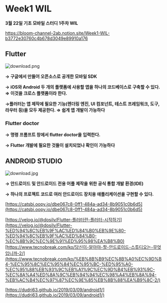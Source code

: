 # Week1 WIL

**3월 22일 기초 모바일 스터디 1주차 WIL**

https://bloom-channel-2ab.notion.site/Week1-WIL-b3772e30760c4b678d3049e89910a176

## **Flutter**

![download.png](https://s3-us-west-2.amazonaws.com/secure.notion-static.com/94dacd28-17cf-4e82-934c-51aab363fda9/download.png)

**→ 구글에서 만들어 오픈소스로 공개한 모바일 SDK**

**→ iOS와 Android 두 개의 플랫폼에 사용할 앱을 하나의 코드베이스로 구축할 수 있다. ⇒ 이것을 크로스 플랫폼이라 한다.**

**→플러터는 앱 제작에 필요한 기능(렌더링 엔진, UI 컴포넌트, 테스트 프레임워크, 도구, 라우터 등)을 모두 제공한다. ⇒ 쉽게 앱 개발이 가능하다**

### Flutter doctor

**→ 명령 프롬프트 창에서 flutter doctor을 입력한다.**

**→ Flutter 개발에 필요한 것들이 설치되었나 확인이 가능하다**

## **ANDROID STUDIO**

![download.jpg](https://s3-us-west-2.amazonaws.com/secure.notion-static.com/d20e3e8b-5000-4ffa-8afd-b73f91c0165c/download.jpg)

**→ 안드로이드 및 안드로이드 전용 어플 제작을 위한 공식 통합 개발 환경(IDE)**

**→ 하나의 프로젝트 코드로 여러 안드로이드 장치용 애플리케이션을 구현할 수 있다.**




[https://catsbi.oopy.io/dbe067c8-0ff1-484a-ad34-8b9051c0b6d5](https://catsbi.oopy.io/dbe067c8-0ff1-484a-ad34-8b9051c0b6d5)

[https://velog.io/@dosilv/Flutter-플러터란-플러터-시작하기](https://velog.io/@dosilv/Flutter-%ED%94%8C%EB%9F%AC%ED%84%B0%EB%9E%80-%ED%94%8C%EB%9F%AC%ED%84%B0-%EC%8B%9C%EC%9E%91%ED%95%98%EA%B8%B0)[https://www.tecnobreak.com/ko/당신이-알아야-할-안드로이드-스튜디오는-무엇입니까-2/](https://www.tecnobreak.com/ko/%EB%8B%B9%EC%8B%A0%EC%9D%B4-%EC%95%8C%EC%95%84%EC%95%BC-%ED%95%A0-%EC%95%88%EB%93%9C%EB%A1%9C%EC%9D%B4%EB%93%9C-%EC%8A%A4%ED%8A%9C%EB%94%94%EC%98%A4%EB%8A%94-%EB%AC%B4%EC%97%87%EC%9E%85%EB%8B%88%EA%B9%8C-2/)

[https://dudri63.github.io/2019/03/09/android1/](https://dudri63.github.io/2019/03/09/android1/)
